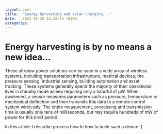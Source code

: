 ```yaml
---
layout: post
title:  "Energy harvesting and solar charging..."
date:   2021-10-20 14:32:45 +0100
categories:
---
```


# Energy harvesting is by no means a new idea...
These ultralow power solutions can be used in a wide array of wireless systems, including transportation infrastructure, medical devices, tire pressure sensing, industrial sensing, building automation and asset tracking. These systems generally spend the majority of their operational lives in standby mode asleep requiring only a handful of µW. When awakened, a sensor measures parameters such as pressure, temperature or mechanical deflection and then transmits this data to a remote control system wirelessly. The entire measurement, processing and transmission time is usually only tens of milliseconds, but may require hundreds of mW of power for this brief period.

In this article I describe process how to how to build such a device :)
